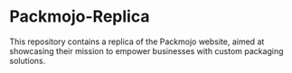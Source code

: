 # Packmojo-Replica
This repository contains a replica of the Packmojo website, aimed at showcasing their mission to empower businesses with custom packaging solutions.
